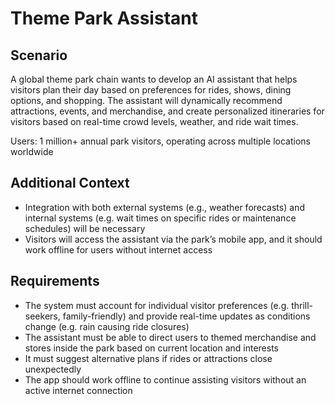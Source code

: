 # Theme Park Assistant

## Scenario

A global theme park chain wants to develop an AI assistant that helps visitors plan their day based on preferences for rides, shows, dining options, and shopping. The assistant will dynamically recommend attractions, events, and merchandise, and create personalized itineraries for visitors based on real-time crowd levels, weather, and ride wait times.

Users: 1 million+ annual park visitors, operating across multiple locations worldwide

## Additional Context

- Integration with both external systems (e.g., weather forecasts) and internal systems (e.g. wait times on specific rides or maintenance schedules) will be necessary
- Visitors will access the assistant via the park’s mobile app, and it should work offline for users without internet access

## Requirements

- The system must account for individual visitor preferences (e.g. thrill-seekers, family-friendly) and provide real-time updates as conditions change (e.g. rain causing ride closures)
- The assistant must be able to direct users to themed merchandise and stores inside the park based on current location and interests
- It must suggest alternative plans if rides or attractions close unexpectedly
- The app should work offline to continue assisting visitors without an active internet connection
